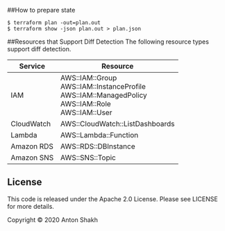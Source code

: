 ##How to prepare state
```shell
$ terraform plan -out=plan.out
$ terraform show -json plan.out > plan.json
```

##Resources that Support Diff Detection
The following resource types support diff detection.

Service | Resource
------------ | -------------
IAM | AWS::IAM::Group <br /> AWS::IAM::InstanceProfile <br /> AWS::IAM::ManagedPolicy <br /> AWS::IAM::Role <br /> AWS::IAM::User
CloudWatch | AWS::CloudWatch::ListDashboards 
Lambda | AWS::Lambda::Function
Amazon RDS | AWS::RDS::DBInstance
Amazon SNS | AWS::SNS::Topic
## License

This code is released under the Apache 2.0 License. Please see LICENSE for more details.

Copyright © 2020 Anton Shakh